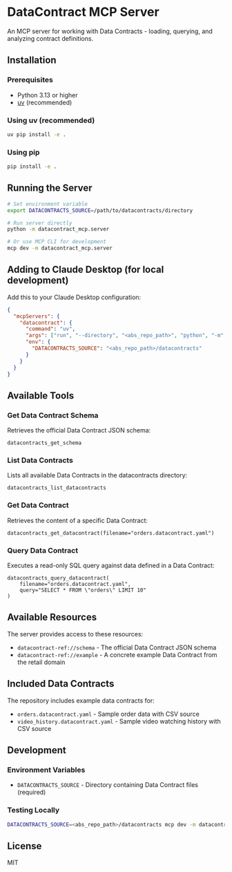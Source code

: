 # DataContract MCP Server

An MCP server for working with Data Contracts - loading, querying, and analyzing contract definitions.

## Installation

### Prerequisites

- Python 3.13 or higher
- [uv](https://astral.sh/uv) (recommended)

### Using uv (recommended)

```bash
uv pip install -e .
```

### Using pip

```bash
pip install -e .
```

## Running the Server

```bash
# Set environment variable
export DATACONTRACTS_SOURCE=/path/to/datacontracts/directory

# Run server directly
python -m datacontract_mcp.server

# Or use MCP CLI for development
mcp dev -m datacontract_mcp.server
```

## Adding to Claude Desktop (for local development)

Add this to your Claude Desktop configuration:

```json
{
  "mcpServers": {
    "datacontract": {
      "command": "uv",
      "args": ["run", "--directory", "<abs_repo_path>", "python", "-m", "datacontract_mcp.server"],
      "env": {
        "DATACONTRACTS_SOURCE": "<abs_repo_path>/datacontracts"
      }
    }
  }
}
```

## Available Tools

### Get Data Contract Schema

Retrieves the official Data Contract JSON schema:

```
datacontracts_get_schema
```

### List Data Contracts

Lists all available Data Contracts in the datacontracts directory:

```
datacontracts_list_datacontracts
```

### Get Data Contract

Retrieves the content of a specific Data Contract:

```
datacontracts_get_datacontract(filename="orders.datacontract.yaml")
```

### Query Data Contract

Executes a read-only SQL query against data defined in a Data Contract:

```
datacontracts_query_datacontract(
    filename="orders.datacontract.yaml",
    query="SELECT * FROM \"orders\" LIMIT 10"
)
```

## Available Resources

The server provides access to these resources:

- `datacontract-ref://schema` - The official Data Contract JSON schema
- `datacontract-ref://example` - A concrete example Data Contract from the retail domain

## Included Data Contracts

The repository includes example data contracts for:

- `orders.datacontract.yaml` - Sample order data with CSV source
- `video_history.datacontract.yaml` - Sample video watching history with CSV source

## Development

### Environment Variables

- `DATACONTRACTS_SOURCE` - Directory containing Data Contract files (required)

### Testing Locally

```bash
DATACONTRACTS_SOURCE=<abs_repo_path>/datacontracts mcp dev -m datacontract_mcp.server
```

## License

MIT
